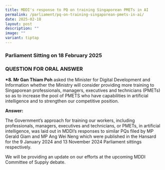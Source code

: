 ```yaml
---
title: MDDI's response to PQ on training Singaporean PMETs in AI
permalink: /parliament/pq-on-training-singaporean-pmets-in-ai/
date: 2025-02-18
layout: post
description: ""
image: ""
variant: tiptap
---
```

<h3>Parliament Sitting on 18 February 2025</h3>
<h3>QUESTION FOR ORAL ANSWER</h3>
<p><strong>*8. Mr Gan Thiam Poh</strong> asked the Minister for Digital Development
and Information whether the Ministry will consider providing more training
to Singaporean professionals, managers, executives and technicians (PMETs)
so as to increase the pool of PMETS who have capabilities in artificial
intelligence and to strengthen our competitive position.</p>
<p><strong>Answer:</strong>
</p>
<p>The Government’s approach for training our workers, including professionals,
managers, executives and technicians, or PMETs, in artificial intelligence,
was laid out in MDDI’s responses to similar PQs filed by MP Gerald Giam
and MP Ang Wei Neng which were published in the Hansard for the 9 January
2024 and 13 November 2024 Parliament sittings respectively.</p>
<p>We will be providing an update on our efforts at the upcoming MDDI Committee
of Supply debate.</p>